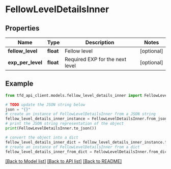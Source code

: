 # FellowLevelDetailsInner


## Properties

Name | Type | Description | Notes
------------ | ------------- | ------------- | -------------
**fellow_level** | **float** | Fellow level | [optional] 
**exp_per_level** | **float** | Required EXP for the next level | [optional] 

## Example

```python
from tfd_api_client.models.fellow_level_details_inner import FellowLevelDetailsInner

# TODO update the JSON string below
json = "{}"
# create an instance of FellowLevelDetailsInner from a JSON string
fellow_level_details_inner_instance = FellowLevelDetailsInner.from_json(json)
# print the JSON string representation of the object
print(FellowLevelDetailsInner.to_json())

# convert the object into a dict
fellow_level_details_inner_dict = fellow_level_details_inner_instance.to_dict()
# create an instance of FellowLevelDetailsInner from a dict
fellow_level_details_inner_from_dict = FellowLevelDetailsInner.from_dict(fellow_level_details_inner_dict)
```
[[Back to Model list]](../README.md#documentation-for-models) [[Back to API list]](../README.md#documentation-for-api-endpoints) [[Back to README]](../README.md)


